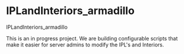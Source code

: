 # IPLandInteriors_armadillo
IPLandInteriors_armadillo


This is an in progress project. We are building configurable scripts that make it easier for server admins to modify the IPL's and Interiors.
